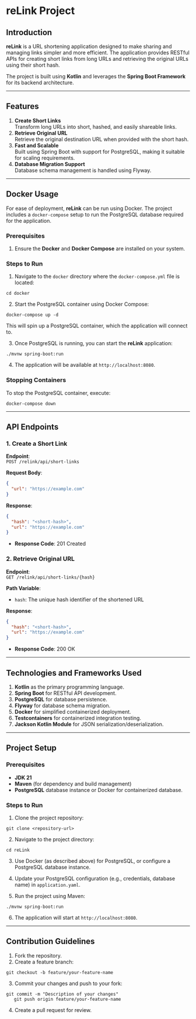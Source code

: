 # reLink Project

## Introduction
**reLink** is a URL shortening application designed to make sharing and managing links simpler and more efficient. The application provides RESTful APIs for creating short links from long URLs and retrieving the original URLs using their short hash.

The project is built using **Kotlin** and leverages the **Spring Boot Framework** for its backend architecture.

---

## Features
1. **Create Short Links**  
   Transform long URLs into short, hashed, and easily shareable links.
2. **Retrieve Original URL**  
   Retrieve the original destination URL when provided with the short hash.
3. **Fast and Scalable**  
   Built using Spring Boot with support for PostgreSQL, making it suitable for scaling requirements.
4. **Database Migration Support**  
   Database schema management is handled using Flyway.

---

## Docker Usage
For ease of deployment, **reLink** can be run using Docker. The project includes a `docker-compose` setup to run the PostgreSQL database required for the application.

### Prerequisites
1. Ensure the **Docker** and **Docker Compose** are installed on your system.

### Steps to Run
1. Navigate to the `docker` directory where the `docker-compose.yml` file is located:
```shell script
cd docker
```


2. Start the PostgreSQL container using Docker Compose:
```shell script
docker-compose up -d
```

This will spin up a PostgreSQL container, which the application will connect to.

3. Once PostgreSQL is running, you can start the **reLink** application:
```shell script
./mvnw spring-boot:run
```


4. The application will be available at `http://localhost:8080`.

### Stopping Containers
To stop the PostgreSQL container, execute:
```shell script
docker-compose down
```


---

## API Endpoints
### 1. Create a Short Link
**Endpoint**:  
`POST /relink/api/short-links`

**Request Body**:
```json
{
  "url": "https://example.com"
}
```


**Response**:
```json
{
  "hash": "<short-hash>",
  "url": "https://example.com"
}
```


- **Response Code**: 201 Created

### 2. Retrieve Original URL
**Endpoint**:  
`GET /relink/api/short-links/{hash}`

**Path Variable**:
- `hash`: The unique hash identifier of the shortened URL

**Response**:
```json
{
  "hash": "<short-hash>",
  "url": "https://example.com"
}
```


- **Response Code**: 200 OK

---

## Technologies and Frameworks Used
1. **Kotlin** as the primary programming language.
2. **Spring Boot** for RESTful API development.
3. **PostgreSQL** for database persistence.
4. **Flyway** for database schema migration.
5. **Docker** for simplified containerized deployment.
6. **Testcontainers** for containerized integration testing.
7. **Jackson Kotlin Module** for JSON serialization/deserialization.

---

## Project Setup

### Prerequisites
- **JDK 21**
- **Maven** (for dependency and build management)
- **PostgreSQL** database instance or Docker for containerized database.

### Steps to Run
1. Clone the project repository:
```shell script
git clone <repository-url>
```


2. Navigate to the project directory:
```shell script
cd reLink
```


3. Use Docker (as described above) for PostgreSQL, or configure a PostgreSQL database instance.

4. Update your PostgreSQL configuration (e.g., credentials, database name) in `application.yaml`.

5. Run the project using Maven:
```shell script
./mvnw spring-boot:run
```


6. The application will start at `http://localhost:8080`.

---

## Contribution Guidelines
1. Fork the repository.
2. Create a feature branch:
```shell script
git checkout -b feature/your-feature-name
```


3. Commit your changes and push to your fork:
```shell script
git commit -m "Description of your changes"
   git push origin feature/your-feature-name
```


4. Create a pull request for review.
